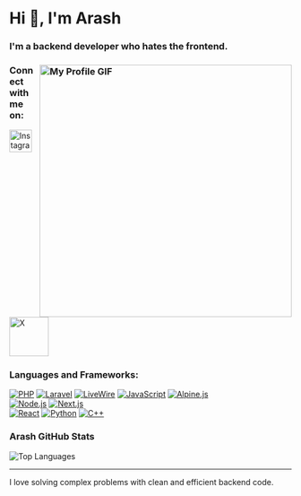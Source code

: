 # Hi 👋, I'm Arash  
### <p>I'm a backend developer who hates the frontend.</p>

### <img src="https://media3.giphy.com/media/v1.Y2lkPTc5MGI3NjExYWpocWdieXRxY2liM3E2ZG95cmsyZmgxZ3JwdTlteXhmYnZpY2R0OSZlcD12MV9pbnRlcm5hbF9naWZfYnlfaWQmY3Q9Zw/odQ5A4pdaDU8E/giphy.gif" alt="My Profile GIF" width="450" align="right">

### Connect with me on:  
[<img src="https://upload.wikimedia.org/wikipedia/commons/5/58/Instagram-Icon.png" alt="Instagram" width="40" height="40" style="vertical-align:middle; margin-right: 10px;">](https://instagram.com/arash_arsites) [<img src="https://img.shields.io/badge/X-000000?logo=x&logoColor=white" alt="X" width="70" style="vertical-align:middle">](https://x.com/Arash_Aryans)  

### Languages and Frameworks:
[<img src="https://img.shields.io/badge/PHP-777BB4?logo=php&logoColor=white" alt="PHP">](https://www.php.net) 
[<img src="https://img.shields.io/badge/Laravel-FF2D20?logo=laravel&logoColor=white" alt="Laravel">](https://laravel.com) 
[<img src="https://img.shields.io/badge/LiveWire-4E56A6?logo=livewire&logoColor=white" alt="LiveWire">](https://laravel-livewire.com)
[<img src="https://img.shields.io/badge/JavaScript-F7DF1E?logo=javascript&logoColor=black" alt="JavaScript">](https://developer.mozilla.org/en-US/docs/Web/JavaScript)
[<img src="https://img.shields.io/badge/Alpine.js-8BC0D0?logo=alpinedotjs&logoColor=black" alt="Alpine.js">](https://alpinejs.dev)<br>
[<img src="https://img.shields.io/badge/Node.js-339933?logo=node.js&logoColor=white" alt="Node.js">](https://nodejs.org) 
[<img src="https://img.shields.io/badge/Next.js-000000?logo=next.js&logoColor=white" alt="Next.js">](https://nextjs.org)   
[<img src="https://img.shields.io/badge/React-61DAFB?logo=react&logoColor=black" alt="React">](https://reactjs.org) 
[<img src="https://img.shields.io/badge/Python-3776AB?logo=python&logoColor=white" alt="Python">](https://www.python.org)
[<img src="https://img.shields.io/badge/C++-00599C?logo=cplusplus&logoColor=white" alt="C++">](https://isocpp.org)

### Arash GitHub Stats  
![Top Languages](https://github-readme-stats.vercel.app/api/top-langs/?username=Arash-abraham&layout=compact&theme=dark)

***
I love solving complex problems with clean and efficient backend code.
